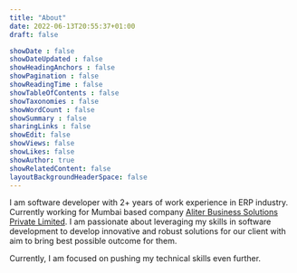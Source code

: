 ```yaml
---
title: "About"
date: 2022-06-13T20:55:37+01:00
draft: false

showDate : false
showDateUpdated : false
showHeadingAnchors : false
showPagination : false
showReadingTime : false
showTableOfContents : false
showTaxonomies : false 
showWordCount : false
showSummary : false
sharingLinks : false
showEdit: false
showViews: false
showLikes: false
showAuthor: true
showRelatedContent: false
layoutBackgroundHeaderSpace: false
---
```


I am software developer with 2+ years of work experience in ERP industry.
Currently working for Mumbai based company [Aliter Business Solutions Private
Limited](https://www.alitersolutions.com/). I am passionate about leveraging my
skills in software development to develop innovative and robust solutions for
our client with aim to bring best possible outcome for them. 

Currently, I am focused on pushing my technical skills even further.
